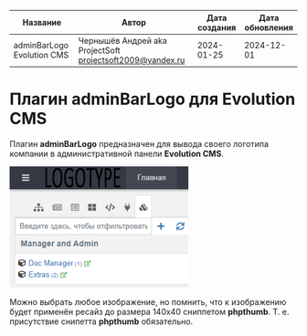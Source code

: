 | Название |  Автор | Дата создания | Дата обновления |
| --- | --- | --- | --- |
| adminBarLogo Evolution CMS | Чернышёв Андрей aka ProjectSoft <projectsoft2009@yandex.ru> | 2024-01-25 | 2024-12-01 |


# Плагин adminBarLogo для Evolution CMS

Плагин **adminBarLogo** предназначен для вывода своего логотипа компании в административной панели **Evolution CMS**.

![Плагин adminBarLogo для Evolution CMS](/screen.png?raw=true "Плагин adminBarLogo для Evolution CMS")

Можно выбрать любое изображение, но помнить, что к изображению будет применён ресайз до размера 140x40 сниппетом **phpthumb**. Т. е. присутствие снипетта **phpthumb** обязательно.